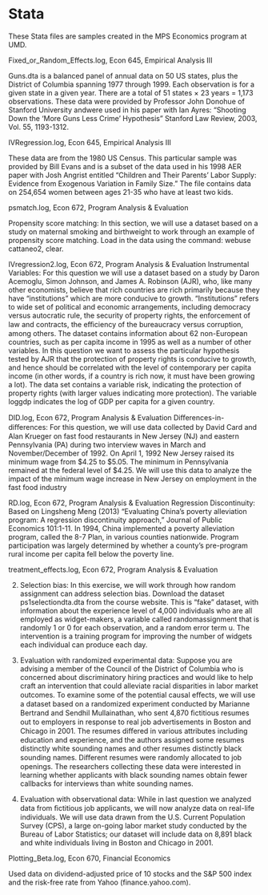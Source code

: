 # Stata
These Stata files are samples created in the MPS Economics program at UMD.

Fixed_or_Random_Effects.log, Econ 645, Empirical Analysis III

Guns.dta is a balanced panel of annual data on 50 US states, plus the District of Columbia spanning 1977 through 1999. Each observation is for a given state in a given year. There are a total of 51 states × 23 years = 1,173 observations. These data were provided by Professor John Donohue of Stanford University andwere used in his paper with Ian Ayres: “Shooting Down the ‘More Guns Less Crime’ Hypothesis” Stanford Law Review, 2003, Vol. 55, 1193-1312.

IVRegression.log, Econ 645, Empirical Analysis III

These data are from the 1980 US Census. This particular sample was provided by Bill Evans and is a subset of the data used in his 1998 AER paper with Josh Angrist entitled “Children and Their Parents’ Labor Supply: Evidence from Exogenous Variation in Family Size.”  The file contains data on 254,654 women between ages 21-35 who have at least two kids. 

psmatch.log, Econ 672, Program Analysis & Evaluation

Propensity score matching: In this section, we will use a dataset based on a study on maternal smoking and birthweight to work through an example of propensity score matching. Load in the data using the command: webuse cattaneo2, clear.

IVregression2.log, Econ 672, Program Analysis & Evaluation
Instrumental Variables: For this question we will use a dataset based on a study by Daron Acemoglu, Simon Johnson, and James A. Robinson (AJR), who, like many other economists, believe that rich countries are rich primarily because they have “institutions” which are more conducive to growth. “Institutions” refers to wide set of political and economic arrangements, including democracy versus autocratic rule, the security of property rights, the enforcement of law and contracts, the eﬃciency of the bureaucracy versus corruption, among others. The dataset contains information about 62 non-European countries, such as per capita income in 1995 as well as a number of other variables. In this question we want to assess the particular hypothesis tested by AJR that the protection of property rights is conducive to growth, and hence should be correlated with the level of contemporary per capita income (in other words, if a country is rich now, it must have been growing a lot). The data set contains a variable risk, indicating the protection of property rights (with larger values indicating more protection). The variable loggdp indicates the log of GDP per capita for a given country. 

DID.log, Econ 672, Program Analysis & Evaluation
Diﬀerences-in-diﬀerences: For this question, we will use data collected by David Card and Alan Krueger on fast food restaurants in New Jersey (NJ) and eastern Pennsylvania (PA) during two interview waves in March and November/December of 1992. On April 1, 1992 New Jersey raised its minimum wage from $4.25 to $5.05. The minimum in Pennsylvania remained at the federal level of $4.25. We will use this data to analyze the impact of the minimum wage increase in New Jersey on employment in the fast food industry

RD.log, Econ 672, Program Analysis & Evaluation
Regression Discontinuity: Based on Lingsheng Meng (2013) “Evaluating China’s poverty alleviation program: A regression discontinuity approach,” Journal of Public Economics 101:1-11. In 1994, China implemented a poverty alleviation program, called the 8-7 Plan, in various counties nationwide. Program participation was largely determined by whether a county’s pre-program rural income per capita fell below the poverty line. 

treatment_effects.log, Econ 672, Program Analysis & Evaluation

2. Selection bias: In this exercise, we will work through how random assignment can address selection bias. Download the dataset ps1selectiondta.dta from the course website. This is “fake” dataset, with information about the experience level of 4,000 individuals who are all employed as widget-makers, a variable called randomassignment that is randomly 1 or 0 for each observation, and a random error term u. The intervention is a training program for improving the number of widgets each individual can produce each day.

3. Evaluation with randomized experimental data: Suppose you are advising a member of the Council of the District of Columbia who is concerned about discriminatory hiring practices and would like to help craft an intervention that could alleviate racial disparities in labor market outcomes. To examine some of the potential causal eﬀects, we will use a dataset based on a randomized experiment conducted by Marianne Bertrand and Sendhil Mullainathan, who sent 4,870 ﬁctitious resumes out to employers in response to real job advertisements in Boston and Chicago in 2001. The resumes diﬀered in various attributes including education and experience, and the authors assigned some resumes distinctly white sounding names and other resumes distinctly black sounding names. Diﬀerent resumes were randomly allocated to job openings. The researchers collecting these data were interested in learning whether applicants with black sounding names obtain fewer callbacks for interviews than white sounding names. 

4. Evaluation with observational data: While in last question we analyzed data from ﬁctitious job applicants, we will now analyze data on real-life individuals. We will use data drawn from the U.S. Current Population Survey (CPS), a large on-going labor market study conducted by the Bureau of Labor Statistics; our dataset will include data on 8,891 black and white individuals living in Boston and Chicago in 2001.

Plotting_Beta.log, Econ 670, Financial Economics

Used data on dividend-adjusted price of 10 stocks and the S&P 500 index and the risk-free rate from Yahoo (finance.yahoo.com).
